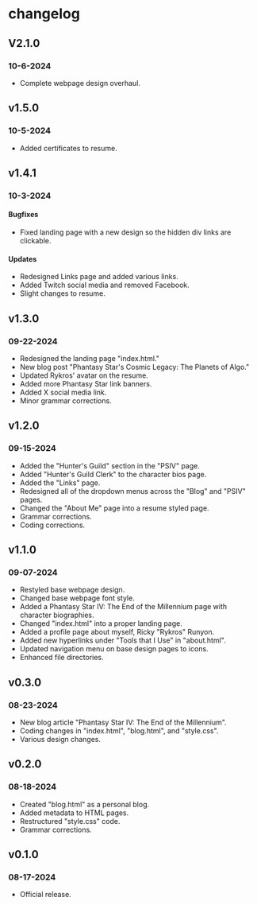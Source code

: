 <h1>changelog</h1>
<h2>V2.1.0</h2>
<h3>10-6-2024</h3>
<ul>
    <li>Complete webpage design overhaul.</li>
</ul>
<h2>v1.5.0</h2>
<h3>10-5-2024</h3>
<ul>
    <li>Added certificates to resume.</li>
</ul>
<h2>v1.4.1</h2>
<h3>10-3-2024</h3>
<h4>Bugfixes</h4>
<ul>
    <li>Fixed landing page with a new design so the hidden div links are clickable.</li>
</ul>
<h4>Updates</h4>
<ul>
    <li>Redesigned Links page and added various links.</li>
    <li>Added Twitch social media and removed Facebook.</li>
    <li>Slight changes to resume.</li>
</ul>
<h2>v1.3.0</h2>
<h3>09-22-2024</h3>
<ul>
    <li>Redesigned the landing page "index.html."</li>
    <li>New blog post "Phantasy Star's Cosmic Legacy: The Planets of Algo."</li>
    <li>Updated Rykros' avatar on the resume.</li>
    <li>Added more Phantasy Star link banners.</li>
    <li>Added X social media link.</li>
    <li>Minor grammar corrections.</li>
</ul>
<h2>v1.2.0</h2>
<h3>09-15-2024</h3>
<ul>
    <li>Added the "Hunter's Guild" section in the "PSIV" page.</li>
    <li>Added "Hunter's Guild Clerk" to the character bios page.</li>
    <li>Added the "Links" page.</li>
    <li>Redesigned all of the dropdown menus across the "Blog" and "PSIV" pages.</li>
    <li>Changed the "About Me" page into a resume styled page.</li>
    <li>Grammar corrections.</li>
    <li>Coding corrections.</li>
</ul>
<h2>v1.1.0</h2>
<h3>09-07-2024</h3>
<ul>
    <li>Restyled base webpage design.</li>
    <li>Changed base webpage font style.</li>
    <li>Added a Phantasy Star IV: The End of the Millennium page with character biographies.</li>
    <li>Changed "index.html" into a proper landing page.</li>
    <li>Added a profile page about myself, Ricky "Rykros" Runyon.</li>
    <li>Added new hyperlinks under "Tools that I Use" in "about.html".</li>
    <li>Updated navigation menu on base design pages to icons.</li>
    <li>Enhanced file directories.</li>
</ul>
<h2>v0.3.0</h2>
<h3>08-23-2024</h3>
<ul>
    <li>New blog article "Phantasy Star IV: The End of the Millennium".</li>
    <li>Coding changes in "index.html", "blog.html", and "style.css".</li>
    <li>Various design changes.</li>
</ul>
<h2>v0.2.0</h2>
<h3>08-18-2024</h3>
<ul>
    <li>Created "blog.html" as a personal blog.</li>
    <li>Added metadata to HTML pages.</li>
    <li>Restructured "style.css" code.</li>
    <li>Grammar corrections.</li>
</ul>
<h2>v0.1.0</h2>
<h3>08-17-2024</h3>
<ul>
    <li>Official release.</li>
</ul>
